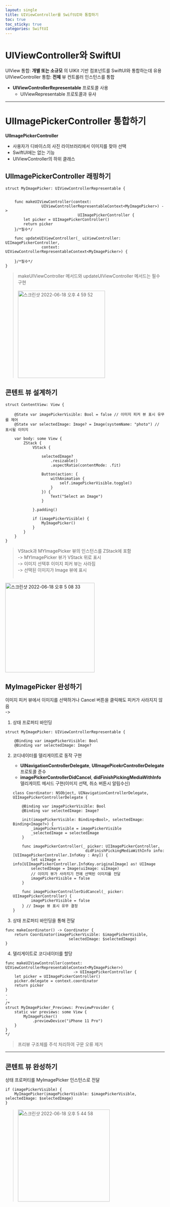 ```yaml
---
layout: single
title: UIViewController를 SwiftUI와 통합하기
toc: true
toc_sticky: true
categories: SwiftUI
---
```


# UIViewController와 SwiftUI
UIView 통합: **개별 또는 소규모** 의 UIKit 기반 컴포넌트를 SwiftUI와 통합하는데 유용<br/>
UIViewController 통합: **전체** 뷰 컨트롤러 인스턴스를 통합
* **UIViewControllerRepresentable** 프로토콜 사용
    * UIViewRepresentable 프로토콜과 유사
    
------    
    
# UIImagePickerController 통합하기
**UIImagePickerController**
* 사용자가 디바이스의 사진 라이브러리에서 이미지를 찾아 선택
* SwiftUI에는 없는 기능
* UIViewController의 하위 클래스

## UIImagePickerController 래핑하기
```
struct MyImagePicker: UIViewControllerRepresentable {
    
   
    func makeUIViewController(context: 
                UIViewControllerRepresentableContext<MyImagePicker>) -> 
                                UIImagePickerController {
        let picker = UIImagePickerController()
        return picker
    }/*필수*/
    
    func updateUIViewController(_ uiViewController: UIImagePickerController, 
                context: UIViewControllerRepresentableContext<MyImagePicker>) {
        
    }/*필수*/
}
```
> makeUIViewController 메서드와 updateUIViewController 메서드는 필수 구현<br/><br/>
> <img width="275" alt="스크린샷 2022-06-18 오후 4 59 52" src="https://user-images.githubusercontent.com/63464299/174430196-c0ea6fef-c0c6-414c-a058-c10fd60419ed.png">

## 콘텐트 뷰 설계하기
```
struct ContentView: View {
    
    @State var imagePickerVisible: Bool = false // 이미지 피커 뷰 표시 유무를 제어
    @State var selectedImage: Image? = Image(systemName: "photo") // 표시될 이미지
    
    var body: some View {
        ZStack {
            VStack {
                
                selectedImage?
                    .resizable()
                    .aspectRatio(contentMode: .fit)
                
                Button(action: {
                    withAnimation {
                        self.imagePickerVisible.toggle()
                    }
                }) {
                    Text("Select an Image")
                }
                
            }.padding()
            
            if (imagePickerVisible) {
                MyImagePicker()
            }
        }
    }
}
```
> VStack과 MYImagePicker 뷰의 인스턴스를 ZStack에 포함<br/>
-> MYImagePicker 뷰가 VStack 위로 표시<br/>
-> 이미지 선택후 이미지 피커 뷰는 사라짐<br/>
-> 선택된 이미지가 Image 뷰에 표시<br/><br/>
<img width="282" alt="스크린샷 2022-06-18 오후 5 08 33" src="https://user-images.githubusercontent.com/63464299/174430190-b6d48d96-ca31-4504-99a0-12826c0d24d9.png">

## MyImagePicker 완성하기
이미지 피커 뷰에서 이미지를 선택하거나 Cancel 버튼을 클릭해도 피커가 사라지지 않음<br/>
-><br/>
1. 상태 프로퍼티 바인딩
```
struct MyImagePicker: UIViewControllerRepresentable {

    @Binding var imagePickerVisible: Bool
    @Binding var selectedImage: Image?
```

2. 코디네이터를 델리게이트로 동작 구현
    * **UINavigationControllerDelegate**, **UIImagePicekrControllerDelegate** 프로토콜 준수
    * **imagePickerControllerDidCancel**, **didFinishPickingMediaWithInfo** 델리게이트 메서드 구현(이미지 선택, 취소 버튼시 알림수신)
   ```
   class Coordinator: NSObject, UINavigationControllerDelegate, UIImagePickerControllerDelegate {

       @Binding var imagePickerVisible: Bool
       @Binding var selectedImage: Image?

       init(imagePickerVisible: Binding<Bool>, selectedImage: Binding<Image?>) {
           _imagePickerVisible = imagePickerVisible
           _selectedImage = selectedImage
       }

       func imagePickerController(_ picker: UIImagePickerController,       
                                   didFinishPickingMediaWithInfo info: [UIImagePickerController.InfoKey : Any]) {
           let uiImage = info[UIImagePickerController.InfoKey.originalImage] as! UIImage
           selectedImage = Image(uiImage: uiImage) 
           // 이미지 뷰가 사라지기 전에 선택된 이미지를 전달
           imagePickerVisible = false
       }

       func imagePickerControllerDidCancel(_ picker: UIImagePickerController) {
           imagePickerVisible = false
       } // Image 뷰 표시 유무 결정
   }
   ```

3. 상태 프로퍼티 바인딩을 통해 전달
```
func makeCoordinator() -> Coordinator {
    return Coordinator(imagePickerVisible: $imagePickerVisible, 
                            selectedImage: $selectedImage)
}
```

4. 델리게이트로 코디네이터를 할당
```
func makeUIViewController(context: UIViewControllerRepresentableContext<MyImagePicker>)
                              -> UIImagePickerController {
    let picker = UIImagePickerController()
    picker.delegate = context.coordinator
    return picker
}
.
.
/*
struct MyImagePicker_Previews: PreviewProvider {
    static var previews: some View {
        MyImagePicker()
            .previewDevice("iPhone 11 Pro")
    }
}
*/
```
> 프리뷰 구조체를 주석 처리하여 구문 오류 제거

------

## 콘텐트 뷰 완성하기
상태 프로퍼티를 MyImagePicker 인스턴스로 전달
```
if (imagePickerVisible) {
    MyImagePicker(imagePickerVisible: $imagePickerVisible, selectedImage: $selectedImage)
}
```
> <img width="290" alt="스크린샷 2022-06-18 오후 5 44 58" src="https://user-images.githubusercontent.com/63464299/174430186-21a91fee-acbd-4d93-9497-6352dc81c268.png">
